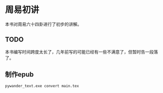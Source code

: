 # 周易初讲

本书对周易六十四卦进行了初步的讲解。


## TODO
本书编写时间跨度太长了，几年前写的可能已经有一些不满意了，但暂时告一段落了。


## 制作epub

```
pywander_text.exe convert main.tex
```


